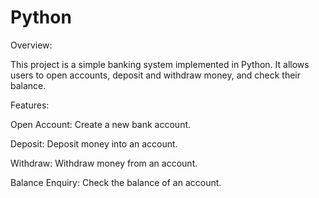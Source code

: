 # Python
Overview:

This project is a simple banking system implemented in Python. It allows users to open accounts, deposit and withdraw money, and check their balance.

Features:

Open Account: Create a new bank account.

Deposit: Deposit money into an account.

Withdraw: Withdraw money from an account.

Balance Enquiry: Check the balance of an account.
